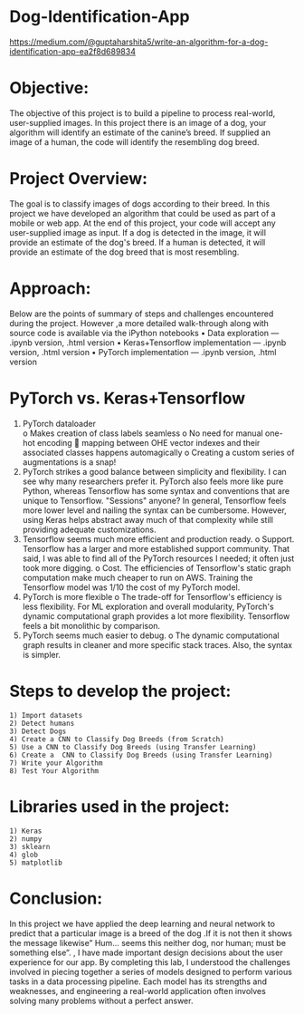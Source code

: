 # Dog-Identification-App

https://medium.com/@guptaharshita5/write-an-algorithm-for-a-dog-identification-app-ea2f8d689834

# Objective:
The objective of this project is to build a pipeline to process real-world, user-supplied images. In this project there is an image of a dog, your algorithm will identify an estimate of the canine’s breed. If supplied an image of a human, the code will identify the resembling dog breed.

# Project Overview:
The goal is to classify images of dogs according to their breed. In this project we have developed an algorithm that could be used as part of a mobile or web app. At the end of this project, your code will accept any user-supplied image as input. If a dog is detected in the image, it will provide an estimate of the dog's breed. If a human is detected, it will provide an estimate of the dog breed that is most resembling. 

# Approach:
Below are the points of summary of steps and challenges encountered during the project. However ,a more detailed walk-through along with source code is available via the iPython notebooks
•	Data exploration — .ipynb version, .html version
•	Keras+Tensorflow implementation — .ipynb version, .html version
•	PyTorch implementation — .ipynb version, .html version
# PyTorch vs. Keras+Tensorflow
1.	PyTorch dataloader  
o	Makes creation of class labels seamless
o	No need for manual one-hot encoding
	mapping between OHE vector indexes and their associated classes happens automagically
o	Creating a custom series of augmentations is a snap!
2.	PyTorch strikes a good balance between simplicity and flexibility. I can see why many researchers prefer it. PyTorch also feels more like pure Python, whereas Tensorflow has some syntax and conventions that are unique to Tensorflow. "Sessions" anyone? In general, Tensorflow feels more lower level and nailing the syntax can be cumbersome. However, using Keras helps abstract away much of that complexity while still providing adequate customizations.
3.	Tensorflow seems much more efficient and production ready.
o	Support. Tensorflow has a larger and more established support community. That said, I was able to find all of the PyTorch resources I needed; it often just took more digging.
o	Cost. The efficiencies of Tensorflow's static graph computation make much cheaper to run on AWS. Training the Tensorflow model was 1/10 the cost of my PyTorch model.
4.	PyTorch is more flexible
o	The trade-off for Tensorflow's efficiency is less flexibility. For ML exploration and overall modularity, PyTorch's dynamic computational graph provides a lot more flexibility. Tensorflow feels a bit monolithic by comparison.
5.	PyTorch seems much easier to debug.
o	The dynamic computational graph results in cleaner and more specific stack traces. Also, the syntax is simpler.
 


# Steps to develop the project:
	1) Import datasets
	2) Detect humans
	3) Detect Dogs
	4) Create a CNN to Classify Dog Breeds (from Scratch)
	5) Use a CNN to Classify Dog Breeds (using Transfer Learning)
	6) Create a	 CNN to Classify Dog Breeds (using Transfer Learning)
	7) Write your Algorithm
	8) Test Your Algorithm

# Libraries used in the project:
	1) Keras
	2) numpy
	3) sklearn
	4) glob
	5) matplotlib

# Conclusion:
In this project we have applied the deep learning and neural network to predict that a particular image is a breed of the dog .If it is not then it shows the message likewise” Hum... seems this neither dog, nor human; must be something else”. , I have made important design decisions about the user experience for our app. By completing this lab, I understood the challenges involved in piecing together a series of models designed to perform various tasks in a data processing pipeline. Each model has its strengths and weaknesses, and engineering a real-world application often involves solving many problems without a perfect answer.
